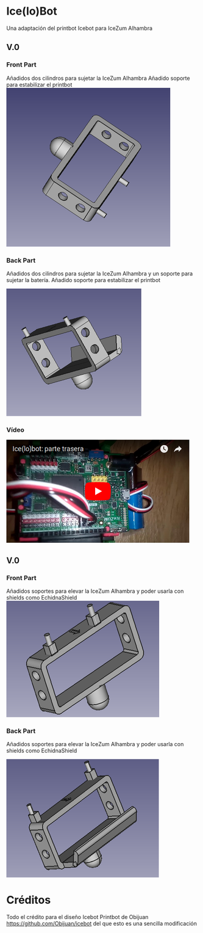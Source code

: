 # Ice(lo)Bot
Una adaptación del printbot Icebot para IceZum Alhambra

## V.0

### Front Part
Añadidos dos cilindros para sujetar la IceZum Alhambra
Añadido soporte para estabilizar el printbot
![Front Part](https://github.com/lobotic/icelobot/blob/master/Icelobot/icelobot_f.png)

### Back Part
Añadidos dos cilindros para sujetar la IceZum Alhambra y un soporte para sujetar la batería.
Añadido soporte para estabilizar el printbot

![Front Part](https://github.com/lobotic/icelobot/blob/master/Icelobot/icelobot_b.png)

### Vídeo
[![Vídeo](https://github.com/lobotic/icelobot/blob/master/Icelobot/VideoV0.png)](https://youtu.be/T3jt00a9YEw "Vídeo V.0")

## V.0

### Front Part
Añadidos soportes para elevar la IceZum Alhambra y poder usarla con shields como EchidnaShield
![Front Part](https://github.com/lobotic/icelobot/blob/master/Icelobot_V2/icelobot_f_V2.png)

### Back Part
Añadidos soportes para elevar la IceZum Alhambra y poder usarla con shields como EchidnaShield

![Front Part](https://github.com/lobotic/icelobot/blob/master/Icelobot_V2/icelobot_b_V2.png)

# Créditos
Todo el crédito para el diseño Icebot Printbot de Obijuan https://github.com/Obijuan/icebot del que esto es una sencilla modificación
